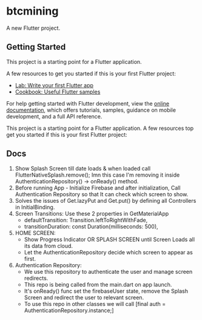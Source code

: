 # btcmining

A new Flutter project.

## Getting Started

This project is a starting point for a Flutter application.

A few resources to get you started if this is your first Flutter project:

- [Lab: Write your first Flutter app](https://docs.flutter.dev/get-started/codelab)
- [Cookbook: Useful Flutter samples](https://docs.flutter.dev/cookbook)

For help getting started with Flutter development, view the
[online documentation](https://docs.flutter.dev/), which offers tutorials,
samples, guidance on mobile development, and a full API reference.


This project is a starting point for a Flutter application.
A few resources top get you started if this is your first Flutter project:

## Docs
   1. Show Splash Screen till date loads & when loaded call FlutterNativeSplash.remove(); Imn this case I'm removing it inside AuthenticationRepository() -> onReady() method.
   2. Before running App - Initialize Firebase and after initialization, Call Authentication Repository so that It can check which screen to show.
   3. Solves the issues of Get.lazyPut and Get.put() by defining all Controllers in InitialBinding.
   4. Screen Transitions: Use these 2 properties in GetMaterialApp
        - defaultTransition: Transition.leftToRightWithFade,
        - transitionDuration: const Duration(milliseconds: 500),
   5. HOME SCREEN:
        - Show Progress Indicator OR SPLASH SCREEN until Screen Loads all its data from cloud.
        - Let the AuthenticationRepository decide which screen to appear as first.
   6. Authentication Repository:
        - We use this repository to authenticate the user and manage screen redirects.
        - This repo is being called from the main.dart on app launch.
        - It's onReady() func set the firebaseUser state, remove the Splash Screen and redirect the user to relevant screen.
        - To use this repo in other classes we will call [final auth = AuthenticationRepository.instance;]